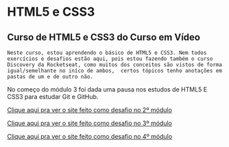 # HTML5 e CSS3

## Curso de HTML5 e CSS3 do Curso em Vídeo

    Neste curso, estou aprendendo o básico de HTML5 e CSS3. Nem todos exercícios e desafios estão aqui, pois estou fazendo também o curso Discovery da Rocketseat, como muitos dos conceitos são vistos de forma igual/semelhante no iníco de ambos,  certos tópicos tenho anotações em pastas de um e de outro não. 

 No começo do módulo 3 foi dada uma pausa nos estudos de HTML5 E CSS3 para estudar Git e GitHub. 

 <a href="https://anaclara-amorim.github.io/Estudos/Projeto-Android-Curso-em-Vídeo/" target="_blank">Clique aqui pra ver o site feito como desafio no 2º módulo</a>

 <a href="https://anaclara-amorim.github.io/Estudos/Projeto-Cordel-Curso-em-Video/" target="_blank">Clique aqui pra ver o site feito como desafio no 3º módulo</a>

 <a href="https://anaclara-amorim.github.io/Estudos/Projeto-Social-Curso-em-Video/" target="_blank">Clique aqui pra ver o site feito como desafio no 4º módulo</a>


